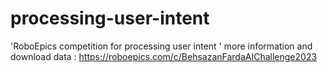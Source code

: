 # processing-user-intent
'RoboEpics competition for processing user intent ' 
more information and download data :
https://roboepics.com/c/BehsazanFardaAIChallenge2023
